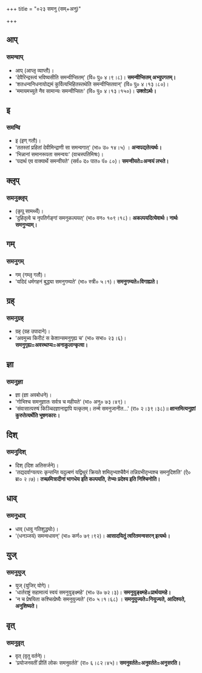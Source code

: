 +++
title = "०२३ समनु (सम्+अनु)"

+++

## आप्
### समन्वाप्
- आप् (आप्लृ व्याप्तौ)।
- 'देवैरिन्द्रस्त्वं भविष्यसीति समन्वीप्सितम्' (वि० पु० ४।९।८)। **समन्वीप्सितम् अभ्युपगतम्।**
- 'शतधन्वनिधनायोद्यमं कुर्वित्यभिहितस्तथेति समन्वीप्सितवान्' (वि० पु० ४।१३।८०)।
- 'ममायमच्युते नैव सामान्यः समन्वीप्सितः' (वि० पु० ४।१३।१५०)। **उक्तोऽर्थः।**

## इ
### समन्वि
- इ (इण् गतौ)।
- 'ततस्तां प्रहितां देवीमिन्द्राणी सा समन्वगात्' (भा० उ० १४।५) । **अन्वपद्यतेत्यर्थः।**
- 'भिन्नानां समानरूपता समन्वयः' (वाचस्पतिमिश्रः)।
- 'पदार्थ एव वाक्यार्थे समन्वीयते' (सर्व० द० पात० पं० ८०)। **समन्वीयते=अन्वयं लभते।**

## क्लृप्
### समनुक्लृप्
- (कृपू सामर्थ्ये)।
- 'दुहितृत्वे च नृपतिर्गङ्गां समनुकल्पयत्' (भा० वन० १०९।१८)। **अकल्पयदित्येवार्थः। नार्थः समनुभ्याम्।**

## गम्
### समनुगम्
- गम् (गम्लृ गतौ)।
- 'यदिदं धर्मगहनं बुद्ध्या समनुगम्यते' (भा० स्त्री० ५।१)। **समनुगम्यते=विगाह्यते।**

## ग्रह्
### समनुग्रह्
- ग्रह् (ग्रह उपादाने)।
- 'अवमुच्य किरीटं स केशान्समनुगृह्य च' (भा० सभा० २३।६)। **समनुगृह्य=अवस्थाप्य=अनाकुलान्कृत्वा।**

## ज्ञा
### समनुज्ञा
- ज्ञा (ज्ञा अवबोधने)।
- 'गोभिश्च समनुज्ञातः सर्वत्र च महीयते' (भा० अनु० ७३।४९)।
- 'संवासात्परुषं किञ्चिदज्ञानाद्वापि यत्कृतम्। तन्मे समनुजानीत…' (रा० २।३९।३८)॥ **क्षान्तमित्यनुज्ञां कुरुतेत्यर्थेति भूषणकारः।**

## दिश्
### समनुदिश्
- दिश् (दिश अतिसर्जने)।
- 'तद्यदर्वाग्यत्परः कृन्तन्ति यदुल्बणं यद्विथुरं क्रियते शमितृभ्यश्चैवैनं तन्निग्रभीतृभ्यश्च समनुदिशति' (ऐ० ब्रा० २।७)। **तच्छमित्रादीनां भागधेय इति कल्पयति, तेभ्यः प्रदेश्य इति निश्चिनोति।**

## धाव्
### समनुधाव्
- धाव् (धावु गतिशुद्ध्योः)।
- '(धनञ्जयं) समन्वधावन्' (भा० कर्ण० ७९।९२)। **आसादयितुं त्वरितमन्वसरन् इत्यर्थः।**

## युज्
### समनुयुज्
- युज् (युजिर् योगे)।
- 'धार्तराष्ट्रं सहामात्यं स्वयं समनुयुङ्क्ष्महे' (भा० उ० ७२।३)। **समनुयुङ्क्ष्महे=प्रार्थयामहे।**
- 'न च प्रेषयिता कश्चित्प्रेष्यैः समनुयुज्यते' (रा० ५।१।६८) । **समनुयुज्यते=नियुज्यते, आदिश्यते, अनुशिष्यते।**

## वृत्
### समनुवृत्
- वृत् (वृतु वर्तने)।
- 'प्रयोजनवतीं प्रीतिं लोकः समनुवर्तते' (रा० ६।८२।४५)। **समनुवर्तते=अनुवर्तते=अनुसरति।**

